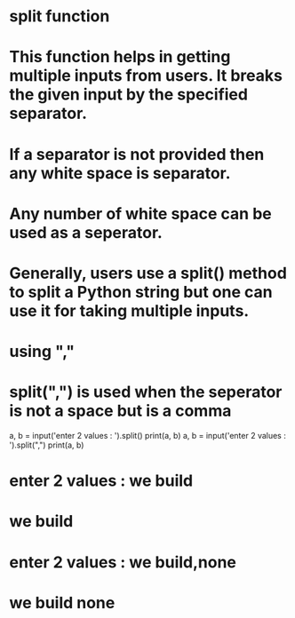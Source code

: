 # split function

# This function helps in getting multiple inputs from users. It breaks the given input by the specified separator.
# If a separator is not provided then any white space is separator.
# Any number of white space can be used as a seperator.
# Generally, users use a split() method to split a Python string but one can use it for taking multiple inputs.

# using ","
# split(",") is used when the seperator is not a space but is a comma

a, b = input('enter 2 values : ').split()
print(a, b)
a, b = input('enter 2 values : ').split(",")
print(a, b)
# enter 2 values : we build
# we build
# enter 2 values : we build,none
# we build none

